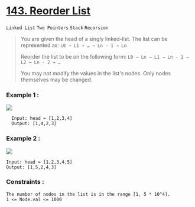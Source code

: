 # [143. Reorder List](https://leetcode.com/problems/reorder-list/ "LeedCode")
`Linked List` `Two Pointers` `Stack` `Recorsion`
> You are given the head of a singly linked-list. The list can be represented as:
> `L0 → L1 → … → Ln - 1 → Ln`
> 
> Reorder the list to be on the following form: `L0 → Ln → L1 → Ln - 1 → L2 → Ln - 2 → …`
> 
> You may not modify the values in the list's nodes. Only nodes themselves may be changed.

### Example 1 :
<img src="https://assets.leetcode.com/uploads/2021/03/04/reorder1linked-list.jpg">
      
      Input: head = [1,2,3,4]
      Output: [1,4,2,3]

### Example 2 :
<img src="https://assets.leetcode.com/uploads/2021/03/09/reorder2-linked-list.jpg">

    Input: head = [1,2,3,4,5]
    Output: [1,5,2,4,3]
    
### Constraints :
    The number of nodes in the list is in the range [1, 5 * 10^4].
    1 <= Node.val <= 1000

